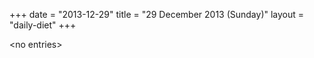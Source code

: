 +++
date = "2013-12-29"
title = "29 December 2013 (Sunday)"
layout = "daily-diet"
+++


\<no entries\>
